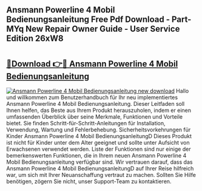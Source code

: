 ## Ansmann Powerline 4 Mobil Bedienungsanleitung Free Pdf Download - Part-MYq New Repair Owner Guide - User Service Edition 26xW8

# <h2><a href="http://df3643e.blite.top/?on=Ansmann+Powerline+4+Mobil+Bedienungsanleitung">🔗Download 👉🔴 Ansmann Powerline 4 Mobil Bedienungsanleitung</a></h2>

[![Ansmann Powerline 4 Mobil Bedienungsanleitung new download](https://i.imgur.com/lujVjoI.png)](http://df3643e.blite.top/?on=Ansmann+Powerline+4+Mobil+Bedienungsanleitung)
Hallo und willkommen zum Benutzerhandbuch für Ihr neu implementiertes Ansmann Powerline 4 Mobil Bedienungsanleitung. Dieser Leitfaden soll Ihnen helfen, das Beste aus Ihrem Produkt herauszuholen, indem er einen umfassenden Überblick über seine Merkmale, Funktionen und Vorteile bietet. Sie finden Schritt-für-Schritt-Anleitungen für Installation, Verwendung, Wartung und Fehlerbehebung. Sicherheitsvorkehrungen für Kinder Ansmann Powerline 4 Mobil BedienungsanleitungD Dieses Produkt ist nicht für Kinder unter dem Alter geeignet und sollte unter Aufsicht von Erwachsenen verwendet werden. Liste der Funktionen sind nur einige der bemerkenswerten Funktionen, die in Ihrem neuen Ansmann Powerline 4 Mobil Bedienungsanleitung verfügbar sind. Wir vertrauen darauf, dass das Ansmann Powerline 4 Mobil BedienungsanleitungD auf Ihrer Reise hilfreich war, um sich mit Ihrer Neuanschaffung vertraut zu machen. Sollten Sie Hilfe benötigen, zögern Sie nicht, unser Support-Team zu kontaktieren.
